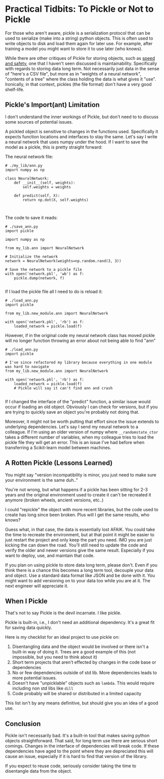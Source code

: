 # Practical Tidbits: To Pickle or Not to Pickle

For those who aren't aware, pickle is a serialization protocol that can be used to serialize (make into a string) python objects. This is often used to write objects to disk and load them again for later use.
For example, after training a model you might want to store it to use later (who knows).


While there are other critiques of Pickle for storing objects, such as [speed and safety](https://www.benfrederickson.com/dont-pickle-your-data/), one that I haven't seen discussed is maintainability. 
Specifically with regards to storing data long term. Not necessarily just data in the sense of "here's a CSV file", but more as in "weights of a neural network", "contents of a tree" where the class holding the data is what gives it "use".
Ironically, in that context, pickles (the file format) don't have a very good shelf-life.

## Pickle's Import(ant) Limitation

I don't understand the inner workings of Pickle, but don't need to to discuss some sources of potential issues.

A pickled object is sensitive to changes in the functions used. Specifically it expects function locations and interfaces to stay the same. Let's say I write a neural network that uses numpy under the hood. If I want to save the model
as a pickle, this is pretty straight forward:

The neural network file:
```
# ./my_lib/ann.py
import numpy as np

class NeuralNetwork:
    def __init__(self, weights):
        self.weights = weights

    def predict(self, X):
        return np.dot(X, self.weights)



```

The code to save it reads:
```
# ./save_ann.py
import pickle

import numpy as np

from my_lib.ann import NeuralNetwork

# Initialize the network
network = NeuralNetwork(weights=np.random.rand(3, 3))

# Save the network to a pickle file
with open('network.pkl', 'wb') as f:
    pickle.dump(network, f)


```

If I load the pickle file all I need to do is reload it:
```
# ./load_ann.py
import pickle

from my_lib.new_module.ann import NeuralNetwork

with open('network.pkl', 'rb') as f:
    loaded_network = pickle.load(f)
```

However, if in the original code my neural network class has moved pickle will no longer function throwing an error about not being able to find "ann"

```
# ./load_ann.py
import pickle

# I've since refactored my library because everything in one module was hard to navigate
from my_lib.new_module.ann import NeuralNetwork

with open('network.pkl', 'rb') as f:
    loaded_network = pickle.load(f)
	# Pickle will say it can't find ann and crash
	
```

If I changed the interface of the "predict" function, a similar issue would occur if loading an old object. Obviously I can check for versions, but 
if you are trying to quickly save an object you're probably not doing that.

Moreover, it might not be worth putting that effort since the issue extends to underlying dependencies. Let's say I send my neural network to a colleague.  If I'm using an older version of numpy where `__randomstate_ctor` takes a different number of variables, when my colleague tries to load the pickle file they will get an error. This is an issue I've had before when transferring
a Scikit-learn model between machines.

## A Rotten Pickle (Lessons Learned)

You might say "version incompatibility is minor, you just need to make sure your environment is the same duh.."

You're not wrong, but what happens if a pickle has been sitting for 2-3 years and the original environment used to create it can't be recreated it anymore (broken wheels, ancient versions, etc..)

I could "repickle" the object with more recent libraries, but the code used to create has long since been broken. Plus will I get the same results, who knows?

Guess what, in that case, the data is essentially lost AFAIK. You could take the time to recreate the environment, but at that point it might be easier to just 
restart the project and only keep the part you need. IMO you are just kicking the can down the road. You'll still need to update the code and verify 
the older and newer versions give the same result. Especially if you want to deploy, use, and maintain that code.

If you plan on using pickle to store data long term, please don't. Even if you think there is a chance this becomes a long term tool, decouple your data and object. Use a standard data format like JSON and be done with it.
You might want to add versioning on to your data too while you are at it. The next engineer will appreciate it.

## When I Pickle

That's not to say Pickle is the devil incarnate. I like pickle.

Pickle is built-in, i.e., I don't need an additional dependency. It's a great fit for saving data quickly.

Here is my checklist for an ideal project to use pickle on:
1. Disentangling data and the object would be involved or there isn't a built-in way of doing it. Trees are a good example of this (not impossible, but you need to think about it)
2. Short term projects that aren't effected by changes in the code base or dependencies
3. No or few dependencies outside of std lib. More dependencies leads to more potential issues.
4. Doesn't have "unpicklable" objects such as `lambda`. This would require including non std libs like `dill`
5. Code probably will be shared or distributed in a limited capacity

This list isn't by any means definitive, but should give you an idea of a good use.

## Conclusion

Pickle isn't necessarily bad. It's a built-in tool that makes saving python objects straightforward. That said, for long term use there are serious short comings. Changes in the interface of dependencies
will break code. If these dependencies have aged to the point where they are depreciated this will cause an issue, especially if it is hard to find that version of the library.

If you expect to reuse code, seriously consider taking the time to disentangle data from the object.